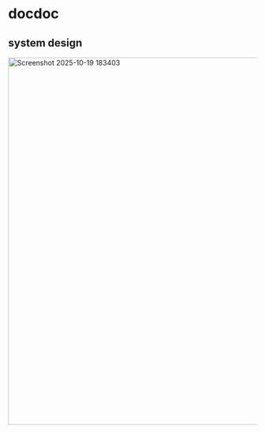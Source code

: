 # docdoc



## system design

<img width="1006" height="745" alt="Screenshot 2025-10-19 183403" src="https://github.com/user-attachments/assets/66300175-a049-42cd-9359-cf8237db2d9f" />

